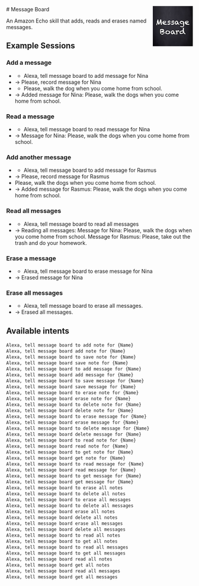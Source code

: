 <img align="right" alt="Message board logo" src="assets/messageboard-108.png?raw=true">
# Message Board

An Amazon Echo skill that adds, reads and erases named messages.

## Example Sessions

### Add a message

* - Alexa, tell message board to add message for Nina
* -> Please, record message for Nina
* - Please, walk the dog when you come home from school.
* -> Added message for Nina: Please, walk the dogs when you come home from school.

### Read a message

* - Alexa, tell message board to read message for Nina
* -> Message for Nina: Please, walk the dogs when you come home from school.

### Add another message

* - Alexa, tell message board to add message for Rasmus
* -> Please, record message for Rasmus
* Please, walk the dogs when you come home from school.
* -> Added message for Rasmus: Please, walk the dogs when you come home from school.

### Read all messages

* - Alexa, tell message board to read all messages
* -> Reading all messages:
     Message for Nina: Please, walk the dogs when you come home from school.
     Message for Rasmus: Please, take out the trash and do your homework.

### Erase a message

* - Alexa, tell message board to erase message for Nina
* -> Erased message for Nina

### Erase all messages

* - Alexa, tell message board to erase all messages.
* -> Erased all messages.

## Available intents

```
Alexa, tell message board to add note for {Name}
Alexa, tell message board add note for {Name}
Alexa, tell message board to save note for {Name}
Alexa, tell message board save note for {Name}
Alexa, tell message board to add message for {Name}
Alexa, tell message board add message for {Name}
Alexa, tell message board to save message for {Name}
Alexa, tell message board save message for {Name}
Alexa, tell message board to erase note for {Name}
Alexa, tell message board erase note for {Name}
Alexa, tell message board to delete note for {Name}
Alexa, tell message board delete note for {Name}
Alexa, tell message board to erase message for {Name}
Alexa, tell message board erase message for {Name}
Alexa, tell message board to delete message for {Name}
Alexa, tell message board delete message for {Name}
Alexa, tell message board to read note for {Name}
Alexa, tell message board read note for {Name}
Alexa, tell message board to get note for {Name}
Alexa, tell message board get note for {Name}
Alexa, tell message board to read message for {Name}
Alexa, tell message board read message for {Name}
Alexa, tell message board to get message for {Name}
Alexa, tell message board get message for {Name}
Alexa, tell message board to erase all notes
Alexa, tell message board to delete all notes
Alexa, tell message board to erase all messages
Alexa, tell message board to delete all messages
Alexa, tell message board erase all notes
Alexa, tell message board delete all notes
Alexa, tell message board erase all messages
Alexa, tell message board delete all messages
Alexa, tell message board to read all notes
Alexa, tell message board to get all notes
Alexa, tell message board to read all messages
Alexa, tell message board to get all messages
Alexa, tell message board read all notes
Alexa, tell message board get all notes
Alexa, tell message board read all messages
Alexa, tell message board get all messages
```
